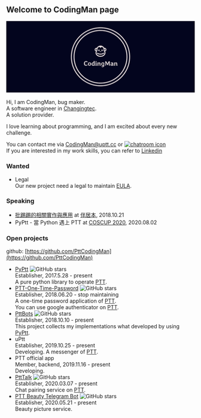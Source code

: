 ## Welcome to CodingMan page

![](https://raw.githubusercontent.com/PttCodingMan/PttCodingMan.github.io/master/logo/facebook_cover_photo_2.png)

Hi, I am CodingMan, bug maker.  
A software engineer in [Changingtec](https://www.changingtec.com/).  
A solution provider.

I love learning about programming, and I am excited about every new challenge.

You can contact me via [CodingMan@uptt.cc](mailto:CodingMan@uptt.cc) or [![chatroom icon](https://patrolavia.github.io/telegram-badge/chat.png)](https://t.me/PttCodingMan)  
If you are interested in my work skills, you can refer to [Linkedin](https://www.linkedin.com/in/codingman/)

### Wanted
* Legal  
    Our new project need a legal to maintain [EULA](https://zh.wikipedia.org/wiki/%E6%9C%80%E7%BB%88%E7%94%A8%E6%88%B7%E8%AE%B8%E5%8F%AF%E5%8D%8F%E8%AE%AE).

### Speaking
* [批踢踢的相關實作與應用](https://docs.google.com/presentation/d/1aTfchLP8VzYhIBGCciC12mR-YtHqMB3a2OIOi8aFNeY/edit?usp=sharing) at [伴居本](https://chenshane911.myportfolio.com/node-website), 2018.10.21
* PyPtt - 當 Python 遇上 PTT at [COSCUP 2020](https://coscup.org/2020/), 2020.08.02


### Open projects

github: [https://github.com/PttCodingMan](https://github.com/PttCodingMan)

* [PyPtt](https://github.com/PttCodingMan/PyPtt) ![GitHub stars](https://img.shields.io/github/stars/PttCodingMan/PyPtt?style=social)  
    Establisher, 2017.5.28 - present  
    A pure python library to operate [PTT](https://zh.wikipedia.org/wiki/%E6%89%B9%E8%B8%A2%E8%B8%A2).
* [PTT-One-Time-Password](https://github.com/PttCodingMan/PTT-One-Time-Password) ![GitHub stars](https://img.shields.io/github/stars/PttCodingMan/PTT-One-Time-Password?style=social)  
    Establisher, 2018.06.20 - stop maintaining    
    A one-time password application of [PTT](https://zh.wikipedia.org/wiki/%E6%89%B9%E8%B8%A2%E8%B8%A2).  
    You can use google authenticator on [PTT](https://zh.wikipedia.org/wiki/%E6%89%B9%E8%B8%A2%E8%B8%A2).
* [PttBots](https://github.com/PttCodingMan/PTTBots) ![GitHub stars](https://img.shields.io/github/stars/PttCodingMan/PTTBots?style=social)  
    Establisher, 2018.10.10 - present  
    This project collects my implementations what developed by using [PyPtt](https://github.com/PttCodingMan/PyPtt).
* uPtt  
    Establisher, 2019.10.25 - present  
    Developing.
    A messenger of [PTT](https://zh.wikipedia.org/wiki/%E6%89%B9%E8%B8%A2%E8%B8%A2).
* PTT official app  
    Member, backend, 2019.11.16 - present  
    Developing.
* [PttTalk](https://github.com/PttCodingMan/PttTalk) ![GitHub stars](https://img.shields.io/github/stars/PttCodingMan/PttTalk?style=social)  
    Establisher, 2020.03.07 - present  
    Chat pairing service on [PTT](https://zh.wikipedia.org/wiki/%E6%89%B9%E8%B8%A2%E8%B8%A2).
* [PTT Beauty Telegram Bot](https://github.com/PttCodingMan/telegram_beauty_bot) ![GitHub stars](https://img.shields.io/github/stars/PttCodingMan/telegram_beauty_bot?style=social)  
    Establisher, 2020.05.21 - present  
    Beauty picture service.
